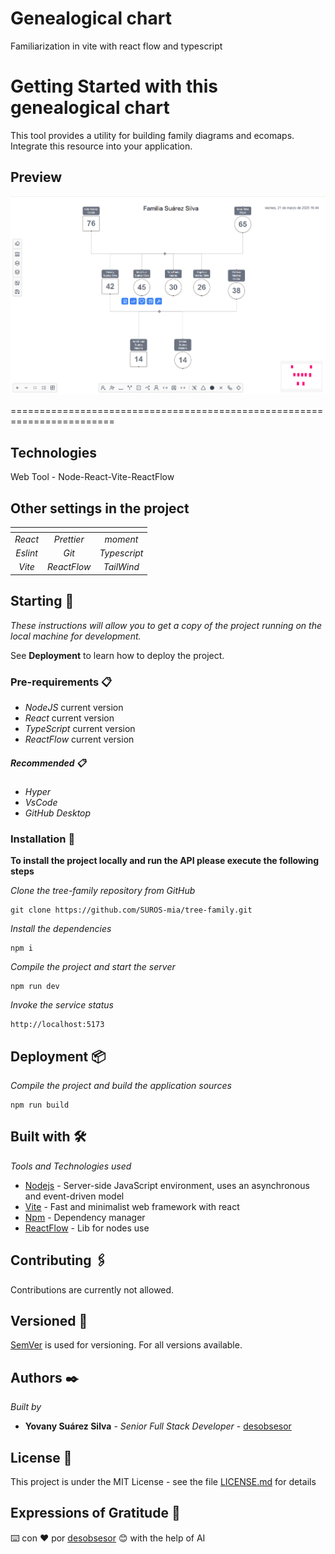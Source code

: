 # Genealogical chart

Familiarization in vite with react flow and typescript

# Getting Started with this genealogical chart

This tool provides a utility for building family diagrams and ecomaps. Integrate this resource into your application.

## Preview

![image](./public/genealogical-chart.png)


========================================================================

## Technologies

Web Tool - Node-React-Vite-ReactFlow

## Other settings in the project

|   <!-- -->   | <!--   -->  |    <!-- -->    |
| :----------: | :---------: | :------------: |
|    _React_   | _Prettier_  |    _moment_    |
|   _Eslint_   |    _Git_    |  _Typescript_  |
|    _Vite_    | _ReactFlow_ |   _TailWind_   |

## Starting 🚀

_These instructions will allow you to get a copy of the project running on the local machine for development._

See **Deployment** to learn how to deploy the project.

### Pre-requirements 📋

- _NodeJS_ current version
- _React_ current version
- _TypeScript_ current version
- _ReactFlow_ current version

##### Recommended 📋

- _Hyper_
- _VsCode_
- _GitHub Desktop_

### Installation 🔧

**To install the project locally and run the API please execute the following steps**

_Clone the tree-family repository from GitHub_

```
git clone https://github.com/SUROS-mia/tree-family.git
```

_Install the dependencies_

```
npm i
```

_Compile the project and start the server_

```
npm run dev
```

_Invoke the service status_

```
http://localhost:5173
```

## Deployment 📦

_Compile the project and build the application sources_

```
npm run build 
```

## Built with 🛠️

_Tools and Technologies used_

- [Nodejs](https://nodejs.org/en/) - Server-side JavaScript environment, uses an asynchronous and event-driven model
- [Vite](https://vite.dev/) - Fast and minimalist web framework with react
- [Npm](https://www.npmjs.com/) - Dependency manager
- [ReactFlow](https://reactflow.dev/) - Lib for nodes use 

## Contributing 🖇️

Contributions are currently not allowed.

## Versioned 📌

[SemVer](http://semver.org/) is used for versioning. For all versions available.

## Authors ✒️

_Built by_

- **Yovany Suárez Silva** - _Senior Full Stack Developer_ - [desobsesor](https://github.com/desobsesor)

## License 📄

This project is under the MIT License - see the file [LICENSE.md](LICENSE.md) for details

## Expressions of Gratitude 🎁

⌨️ con ❤️ por [desobsesor](https://github.com/desobsesor) 😊 with the help of AI